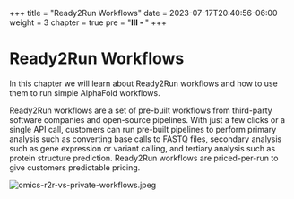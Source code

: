 +++
title = "Ready2Run Workflows"
date = 2023-07-17T20:40:56-06:00
weight = 3
chapter = true
pre = "<b>III - </b>"
+++

# Ready2Run Workflows

In this chapter we will learn about Ready2Run workflows and how to use them to run simple AlphaFold workflows.

Ready2Run workflows are a set of pre-built workflows from third-party software companies and open-source pipelines. With just a few clicks or a single API call, customers can run pre-built pipelines to perform primary analysis such as converting base calls to FASTQ files, secondary analysis such as gene expression or variant calling, and tertiary analysis such as protein structure prediction. Ready2Run workflows are priced-per-run to give customers predictable pricing.

![omics-r2r-vs-private-workflows.jpeg](images/omics-r2r-vs-private-workflows.jpeg)